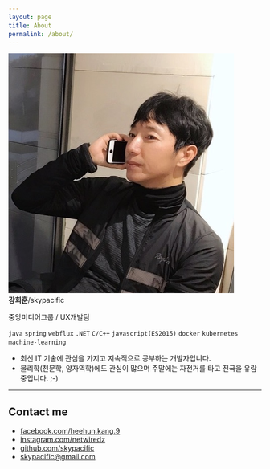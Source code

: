 ```yaml
---
layout: page
title: About
permalink: /about/
---
```


<div class="profile">
    <img class="profile-img" src="/assets/images/kang.heehun.jpg" alt="HeeHun Kang" />
    <div class="name"><b>강희훈</b>/skypacific</div>
</div>

중앙미디어그룹 / UX개발팀

`java` `spring` `webflux` `.NET` `C/C++` `javascript(ES2015)` `docker` `kubernetes` `machine-learning`

- 최신 IT 기술에 관심을 가지고 지속적으로 공부하는 개발자입니다.
- 물리학(천문학, 양자역학)에도 관심이 많으며 주말에는 자전거를 타고 전국을 유람중입니다. ;-)

---

## Contact me

- <i class="nf nf-fa-facebook"></i> [facebook.com/heehun.kang.9](https://www.facebook.com/heehun.kang.9)
- <i class="nf nf-fa-instagram"></i> [instagram.com/netwiredz](https://www.instagram.com/netwiredz)
- <i class="nf nf-fa-github"></i> [github.com/skypacific](https://github.com/skypacific/)
- <i class="nf nf-oct-mail"></i> [skypacific@gmail.com](mailto:skypacific@gmail.com)
